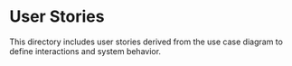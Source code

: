 # User Stories

This directory includes user stories derived from the use case diagram to define interactions and system behavior.
